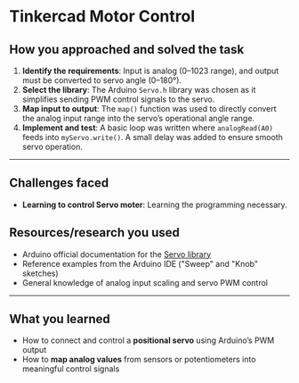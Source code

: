 # Tinkercad Motor Control


## **__How you approached and solved the task__**

1. **Identify the requirements**: Input is analog (0–1023 range), and output must be converted to servo angle (0–180°).  
2. **Select the library**: The Arduino `Servo.h` library was chosen as it simplifies sending PWM control signals to the servo.  
3. **Map input to output**: The `map()` function was used to directly convert the analog input range into the servo’s operational angle range.  
4. **Implement and test**: A basic loop was written where `analogRead(A0)` feeds into `myServo.write()`. A small delay was added to ensure smooth servo operation.  

---

## **__Challenges faced__**

- **Learning to control Servo moter**: Learning the programming necessary.

## **__Resources/research you used__**

- Arduino official documentation for the [Servo library](https://www.arduino.cc/en/reference/servo)  
- Reference examples from the Arduino IDE ("Sweep" and "Knob" sketches)  
- General knowledge of analog input scaling and servo PWM control  

---

## **__What you learned__**

- How to connect and control a **positional servo** using Arduino’s PWM output  
- How to **map analog values** from sensors or potentiometers into meaningful control signals
